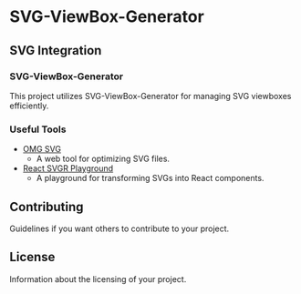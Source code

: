 # SVG-ViewBox-Generator


## SVG Integration
### SVG-ViewBox-Generator
This project utilizes SVG-ViewBox-Generator for managing SVG viewboxes efficiently.

### Useful Tools
- [OMG SVG](https://jakearchibald.github.io/svgomg/)
  - A web tool for optimizing SVG files.
- [React SVGR Playground](https://react-svgr.com/playground/)
  - A playground for transforming SVGs into React components.

## Contributing
Guidelines if you want others to contribute to your project.

## License
Information about the licensing of your project.
